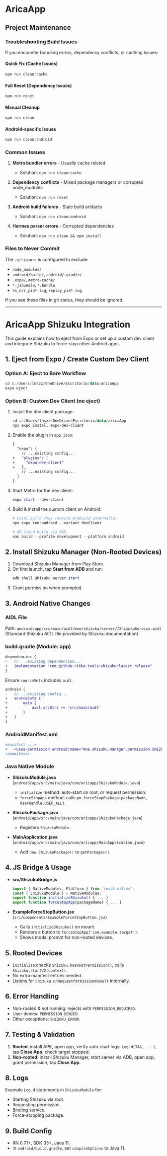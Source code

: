 # AricaApp

## Project Maintenance

### Troubleshooting Build Issues

If you encounter bundling errors, dependency conflicts, or caching issues:

#### Quick Fix (Cache Issues)
```bash
npm run clean:cache
```

#### Full Reset (Dependency Issues)
```bash
npm run reset
```

#### Manual Cleanup
```bash
npm run clean
```

#### Android-specific Issues
```bash
npm run clean:android
```

### Common Issues

1. **Metro bundler errors** - Usually cache related
   - Solution: `npm run clean:cache`

2. **Dependency conflicts** - Mixed package managers or corrupted node_modules
   - Solution: `npm run reset`

3. **Android build failures** - Stale build artifacts
   - Solution: `npm run clean:android`

4. **Hermes parser errors** - Corrupted dependencies
   - Solution: `npm run clean && npm install`

### Files to Never Commit

The `.gitignore` is configured to exclude:
- `node_modules/`
- `android/build/`, `android/.gradle/`
- `.expo/`, `metro-cache/`
- `*.jsbundle`, `*.bundle`
- `hs_err_pid*.log`, `replay_pid*.log`

If you see these files in git status, they should be ignored.

---

# AricaApp Shizuku Integration

This guide explains how to eject from Expo or set up a custom dev client and integrate Shizuku to force-stop other Android apps.

## 1. Eject from Expo / Create Custom Dev Client

### Option A: Eject to Bare Workflow
```powershell
cd c:/Users/lnszz/OneDrive/Escritorio/data/aricaApp
expo eject
```

### Option B: Custom Dev Client (no eject)
1. Install the dev client package:
   ```powershell
   cd c:/Users/lnszz/OneDrive/Escritorio/data/aricaApp
   npx expo install expo-dev-client
   ```
2. Enable the plugin in `app.json`:
   ```diff
   {
     "expo": {
       // ...existing config...
   +   "plugins": [
   +     "expo-dev-client"
   +   ],
       // ...existing config...
     }
   }
   ```
3. Start Metro for the dev client:
   ```powershell
   expo start --dev-client
   ```
4. Build & install the custom client on Android:
   ```powershell
   # Local build (may require prebuild internally)
   npx expo run:android --variant devClient

   # OR cloud build via EAS
   eas build --profile development --platform android
   ```

## 2. Install Shizuku Manager (Non-Rooted Devices)
1. Download Shizuku Manager from Play Store.
2. On first launch, tap **Start from ADB** and run:
   ```powershell
   adb shell shizuku server start
   ```
3. Grant permission when prompted.

## 3. Android Native Changes

### AIDL File
Path: `android/app/src/main/aidl/moe/shizuku/server/IShizukuService.aidl`
(Standard Shizuku AIDL file provided by Shizuku documentation)

### build.gradle (Module: app)
```diff
dependencies {
-   // ...existing dependencies...
+   implementation "com.github.rikka.tools:shizuku:latest.release"
}
```
Ensure `sourceSets` includes `aidl`:
```diff
android {
-   // ...existing config...
+   sourceSets {
+       main {
+           aidl.srcDirs += 'src/main/aidl'
+       }
+   }
}
```

### AndroidManifest.xml
```diff
<manifest ...>
+   <uses-permission android:name="moe.shizuku.manager.permission.SHIZUKU_BIND" />
</manifest>
```

### Java Native Module

- **ShizukuModule.java** (`android/app/src/main/java/com/aricapp/ShizukuModule.java`)
  - `initialize` method: auto-start on root, or request permission.
  - `forceStopApp` method: calls `pm.forceStopPackage(packageName, UserHandle.USER_ALL)`.

- **ShizukuPackage.java** (`android/app/src/main/java/com/aricapp/ShizukuPackage.java`)
  - Registers `ShizukuModule`.

- **MainApplication.java** (`android/app/src/main/java/com/aricapp/MainApplication.java`)
  - Add `new ShizukuPackage()` to `getPackages()`.

## 4. JS Bridge & Usage

- **src/ShizukuBridge.js**
  ```js
  import { NativeModules, Platform } from 'react-native';
  const { ShizukuModule } = NativeModules;
  export function initializeShizuku() { ... }
  export function forceStopApp(packageName) { ... }
  ```

- **ExampleForceStopButton.jsx** (`src/components/ExampleForceStopButton.jsx`)
  - Calls `initializeShizuku()` on mount.
  - Renders a button to `forceStopApp('com.example.target')`.
  - Shows modal prompt for non-rooted devices.

## 5. Rooted Devices
- `initialize` checks `Shizuku.hasRootPermission()`, calls `Shizuku.startV2(context)`.
- No extra manifest entries needed.
- Listens for `Shizuku.onRequestPermissionResult` internally.

## 6. Error Handling
- Non-rooted & not running: rejects with `PERMISSION_REQUIRED`.
- User denies: `PERMISSION_DENIED`.
- Other exceptions: `SHIZUKU_ERROR`.

## 7. Testing & Validation
1. **Rooted**: install APK, open app, verify auto-start logs: `Log.d(TAG, ...)`, tap **Close App**, check target stopped.
2. **Non-rooted**: install Shizuku Manager, start server via ADB, open app, grant permission, tap **Close App**.

## 8. Logs
Example `Log.d` statements in `ShizukuModule` for:
- Starting Shizuku via root.
- Requesting permission.
- Binding service.
- Force-stopping package.

## 9. Build Config
- RN 0.71+, SDK 33+, Java 11.
- In `android/build.gradle`, set `compileOptions` to Java 11.
